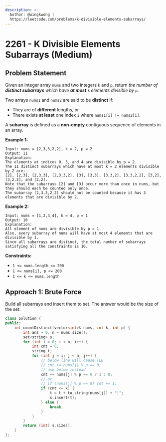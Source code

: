 ```yaml
---
description: >-
  Author: @wingkwong |
  https://leetcode.com/problems/k-divisible-elements-subarrays/
---
```


# 2261 - K Divisible Elements Subarrays (Medium)

## Problem Statement

Given an integer array `nums` and two integers `k` and `p`, return _the number of **distinct subarrays** which have **at most**_ `k` _elements divisible by_ `p`.

Two arrays `nums1` and `nums2` are said to be **distinct** if:

* They are of **different** lengths, or
* There exists **at least** one index `i` where `nums1[i] != nums2[i]`.

A **subarray** is defined as a **non-empty** contiguous sequence of elements in an array.



**Example 1:**

```
Input: nums = [2,3,3,2,2], k = 2, p = 2
Output: 11
Explanation:
The elements at indices 0, 3, and 4 are divisible by p = 2.
The 11 distinct subarrays which have at most k = 2 elements divisible by 2 are:
[2], [2,3], [2,3,3], [2,3,3,2], [3], [3,3], [3,3,2], [3,3,2,2], [3,2], [3,2,2], and [2,2].
Note that the subarrays [2] and [3] occur more than once in nums, but they should each be counted only once.
The subarray [2,3,3,2,2] should not be counted because it has 3 elements that are divisible by 2.
```

**Example 2:**

```
Input: nums = [1,2,3,4], k = 4, p = 1
Output: 10
Explanation:
All element of nums are divisible by p = 1.
Also, every subarray of nums will have at most 4 elements that are divisible by 1.
Since all subarrays are distinct, the total number of subarrays satisfying all the constraints is 10. 
```

**Constraints:**

* `1 <= nums.length <= 200`
* `1 <= nums[i], p <= 200`
* `1 <= k <= nums.length`

## Approach 1: Brute Force

Build all subarrays and insert them to set. The answer would be the size of the set.

```cpp
class Solution {
public:
    int countDistinct(vector<int>& nums, int k, int p) {
        int ans = 0, n = nums.size();
        set<string> s;
        for (int i = 0; i < n; i++) {
            int cnt = 0;
            string t;
            for (int j = i; j < n; j++) {
                // below line will cause TLE
                // cnt += nums[j] % p == 0;
                // use below instead
                cnt += nums[j] % p == 0 ? 1 : 0;
                // or 
                // if (nums[j] % p == 0) cnt += 1;
                if (cnt <= k) {
                    t = t + to_string(nums[j]) + "|";
                    s.insert(t);
                } else {
                    break;
                }
            }
        }
        return (int) s.size();
    }
};
```
